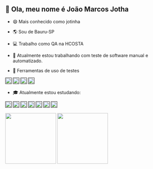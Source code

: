 👋 Ola, meu nome é João Marcos Jotha
--------------------------------------------------------------------

* 😄 Mais conhecido como jotinha

* 🌎 Sou de Bauru-SP

* :computer: Trabalho como QA na HCOSTA

* :thought_balloon: Atualmente estou trabalhando com teste de software manual e automatizado.

* :wrench: Ferramentas de uso de testes
<p dir="auto"><code><a target="_blank" rel="noopener noreferrer nofollow" href=""><img height="20" src="https://img.shields.io/badge/Visual%20Studio%20Code-007ACC.svg?style=for-the-badge&logo=Visual-Studio-Code&logoColor=white" data-canonical-src="https://asset.brandfetch.io/idIq_kF0rb/idv3zwmSiY.jpeg" style="max-width: 100%;"></a></code>
<code><a target="_blank" rel="noopener noreferrer nofollow" href=""><img height="20" src="https://img.shields.io/badge/Azure%20DevOps-0078D7.svg?style=for-the-badge&logo=Azure-DevOps&logoColor=white" data-canonical-src="https://asset.brandfetch.io/idIq_kF0rb/idv3zwmSiY.jpeg" style="max-width: 100%;"></a></code>
<code><a target="_blank" rel="noopener noreferrer nofollow" href=""><img height="20" src="https://img.shields.io/badge/Postman-FF6C37.svg?style=for-the-badge&logo=Postman&logoColor=white" data-canonical-src="https://asset.brandfetch.io/idIq_kF0rb/idv3zwmSiY.jpeg" style="max-width: 100%;"></a></code>
<code><a target="_blank" rel="noopener noreferrer nofollow" href=""><img height="20" src="https://img.shields.io/badge/Docker-2496ED.svg?style=for-the-badge&logo=Docker&logoColor=white" data-canonical-src="https://asset.brandfetch.io/idIq_kF0rb/idv3zwmSiY.jpeg" style="max-width: 100%;"></a></code>
</p>

* :mortar_board: Atualmente estou estudando:

<p dir="auto"><code><a target="_blank" rel="noopener noreferrer nofollow" href=""><img height="20" src="https://img.shields.io/badge/Robot%20Framework-000000.svg?style=for-the-badge&logo=Robot-Framework&logoColor=white" data-canonical-src="https://asset.brandfetch.io/idIq_kF0rb/idv3zwmSiY.jpeg" style="max-width: 100%;"></a></code>
<code><a target="_blank" rel="noopener noreferrer nofollow" href=""><img height="20" src="https://img.shields.io/badge/-cypress-%23E5E5E5?style=for-the-badge&logo=cypress&logoColor=058a5e" data-canonical-src="https://asset.brandfetch.io/idIq_kF0rb/idv3zwmSiY.jpeg" style="max-width: 100%;"></a></code>
<code><a target="_blank" rel="noopener noreferrer nofollow" href=""><img height="20" src="https://img.shields.io/badge/Cucumber-008000.svg?style=for-the-badge&logo=Cucumber&logoColor=white" data-canonical-src="https://asset.brandfetch.io/idIq_kF0rb/idv3zwmSiY.jpeg" style="max-width: 100%;"></a></code>
<code><a target="_blank" rel="noopener noreferrer nofollow" href=""><img height="20" src="https://img.shields.io/badge/Selenium-43B02A.svg?style=for-the-badge&logo=Selenium&logoColor=white" data-canonical-src="https://asset.brandfetch.io/idIq_kF0rb/idv3zwmSiY.jpeg" style="max-width: 100%;"></a></code>
<code><a target="_blank" rel="noopener noreferrer nofollow" href=""><img height="20" src="https://img.shields.io/badge/Playwright-000000.svg?style=for-the-badge&logo=Playwright&logoColor=white" data-canonical-src="https://asset.brandfetch.io/idIq_kF0rb/idv3zwmSiY.jpeg" style="max-width: 100%;"></a></code>
<code><a target="_blank" rel="noopener noreferrer nofollow" href=""><img height="20" src="https://img.shields.io/badge/Git-F05032.svg?style=for-the-badge&logo=Git&logoColor=white" data-canonical-src="https://asset.brandfetch.io/idIq_kF0rb/idv3zwmSiY.jpeg" style="max-width: 100%;"></a></code>
<code><a target="_blank" rel="noopener noreferrer nofollow" href=""><img height="20" src="https://img.shields.io/badge/JavaScript-F7DF1E.svg?style=for-the-badge&logo=JavaScript&logoColor=black" data-canonical-src="https://asset.brandfetch.io/idIq_kF0rb/idv3zwmSiY.jpeg" style="max-width: 100%;"></a></code>
</p>

  <p><img height="160em" src="https://github-readme-stats.vercel.app/api/top-langs/?username=jothajoao&layout=compact&langs_count=7&theme=tokyonight" data-canonical-src="https://github-readme-stats.vercel.app/api/top-langs/?       username=jothajoao&layout=compact&langs_count=7&theme=tokyonight" style="max-width: 100%;">   
  <img height="160em" src="https://github-readme-stats.vercel.app/api?username=jothajoao&show_icons=true&theme=tokyonight&include_all_commits=true&count_private=true" data-canonical-src="https://github-readme-stats.vercel.app/api?username=jothajoao&show_icons=true&theme=tokyonight&include_all_commits=true&count_private=true" style="max-width: 100%;"></p>
